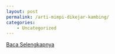 ```yaml
---
layout: post
permalink: /arti-mimpi-dikejar-kambing/
categories:
    - Uncategorized
---
```


[Baca Selengkapnya](/10)